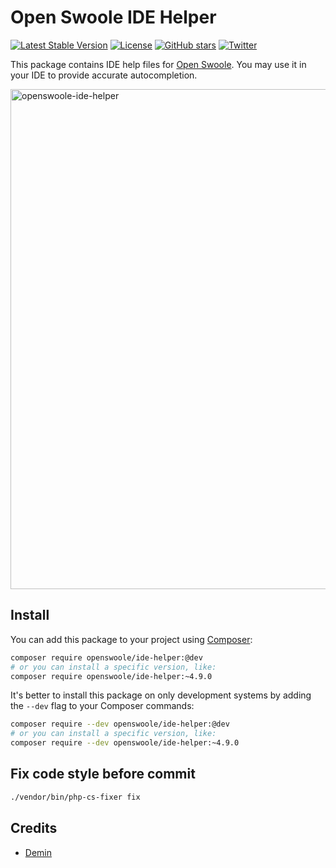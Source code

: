 # Open Swoole IDE Helper

[![Latest Stable Version](https://img.shields.io/packagist/v/openswoole/ide-helper.svg)](https://packagist.org/packages/openswoole/ide-helper)
[![License](https://poser.pugx.org/openswoole/ide-helper/license)](LICENSE)
[![GitHub stars](https://img.shields.io/github/stars/openswoole/swoole-src)](https://github.com/openswoole/swoole-src/stargazers)
[![Twitter](https://img.shields.io/twitter/url/https/twitter.com/openswoole.svg?style=social&label=Follow%20%40OpenSwoole)](https://twitter.com/openswoole)


This package contains IDE help files for [Open Swoole](https://github.com/openswoole/swoole-src). You may use it in your IDE to provide accurate autocompletion.

<img width="800" alt="openswoole-ide-helper" src="https://user-images.githubusercontent.com/313478/145558998-eecf96c7-08a1-4119-a1eb-2141436d4521.png">

## Install

You can add this package to your project using [Composer](https://getcomposer.org):

```bash
composer require openswoole/ide-helper:@dev
# or you can install a specific version, like:
composer require openswoole/ide-helper:~4.9.0
```

It's better to install this package on only development systems by adding the `--dev` flag to your Composer commands:

```bash
composer require --dev openswoole/ide-helper:@dev
# or you can install a specific version, like:
composer require --dev openswoole/ide-helper:~4.9.0
```

## Fix code style before commit

```bash
./vendor/bin/php-cs-fixer fix
```

## Credits

* [Demin](https://github.com/deminy)
